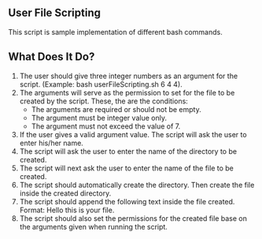 ## User File Scripting

This script is sample implementation of different bash commands.

## What Does It Do?
1. The user should give three integer numbers as an argument for the
script. (Example: bash userFileScripting.sh 6 4 4).
2. The arguments will serve as the permission to set for the file to be created by the script. These, the are the conditions:
   * The arguments are required or should not be empty. 
   * The argument must be integer value only.
   * The argument must not exceed the value of 7. 
3. If the user gives a valid argument value. The script will ask the user to enter his/her name. 
4. The script will ask the user to enter the name of the directory to be created. 
5. The script will next ask the user to enter the name of the file to be created. 
6. The script should automatically create the directory. Then create the file inside the created
directory. 
7. The script should append the following text inside the file created. Format: Hello <name> this is your file.
8. The script should also set the permissions for the created file base on the arguments given when
running the script.